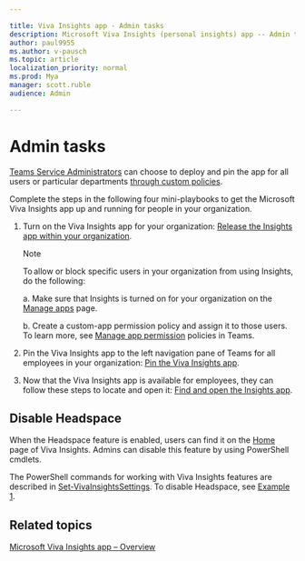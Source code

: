 ```yaml
---

title: Viva Insights app - Admin tasks
description: Microsoft Viva Insights (personal insights) app -- Admin tasks
author: paul9955
ms.author: v-pausch
ms.topic: article
localization_priority: normal 
ms.prod: Mya
manager: scott.ruble
audience: Admin

---
```


# Admin tasks

[Teams Service Administrators](/microsoftteams/using-admin-roles#teams-roles-and-capabilities) can choose to deploy and pin the app for all users or particular departments [through custom policies](/microsoftteams/teams-app-setup-policies).

Complete the steps in the following four mini-playbooks to get the Microsoft Viva Insights app up and running for people in your organization.

1. Turn on the Viva Insights app for your organization:
[Release the Insights app within your organization](Release-the-Insights-app.pdf).

   > [!Note]
   > To allow or block specific users in your organization from using Insights, do the following:
   >
   >a. Make sure that Insights is turned on for your organization on the [Manage apps](/microsoftteams/manage-apps) page.
   >
   >b. Create a custom-app permission policy and assign it to those users. To learn more, see [Manage app permission](/microsoftteams/manage-apps) policies in Teams.

2. Pin the Viva Insights app to the left navigation pane of Teams for all employees in your organization: [Pin the Viva Insights app](Pin-the-Insights-app.pdf).

3. Now that the Viva Insights app is available for employees, they can follow these steps to locate and open it: [Find and open the Insights app](Find-and-open-the-Insights-app.pdf).

## Disable Headspace

When the Headspace feature is enabled, users can find it on the [Home](viva-insights-home) page of Viva Insights. Admins can disable this feature by using PowerShell cmdlets.

The PowerShell commands for working with Viva Insights features are described in [Set-VivaInsightsSettings](/powershell/module/exchange/set-vivainsightssettings?view=exchange-ps). To disable Headspace, see [Example 1](/powershell/module/exchange/set-vivainsightssettings?view=exchange-ps).

## Related topics

[Microsoft Viva Insights app &ndash; Overview](viva-teams-app.md)

